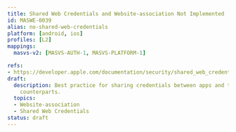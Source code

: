 ```yaml
---
title: Shared Web Credentials and Website-association Not Implemented
id: MASWE-0039
alias: no-shared-web-credentials
platform: [android, ios]
profiles: [L2]
mappings:
  masvs-v2: [MASVS-AUTH-1, MASVS-PLATFORM-1]

refs:
- https://developer.apple.com/documentation/security/shared_web_credentials
draft:
  description: Best practice for sharing credentials between apps and their website
    counterparts.
  topics:
  - Website-association
  - Shared Web Credentials
status: draft
---
```


